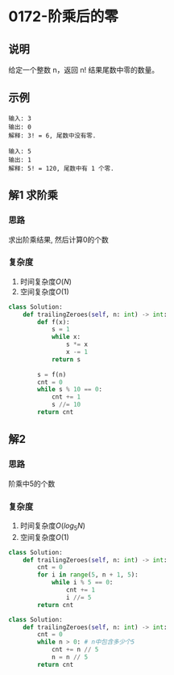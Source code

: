# 0172-阶乘后的零

## 说明
给定一个整数 n，返回 n! 结果尾数中零的数量。

## 示例
```
输入: 3
输出: 0
解释: 3! = 6, 尾数中没有零.

输入: 5
输出: 1
解释: 5! = 120, 尾数中有 1 个零.
```

## 解1 求阶乘

### 思路
求出阶乘结果, 然后计算0的个数

### 复杂度
1. 时间复杂度$O(N)$
2. 空间复杂度$O(1)$

```python
class Solution:
    def trailingZeroes(self, n: int) -> int:
        def f(x):
            s = 1
            while x:
                s *= x
                x -= 1
            return s
        
        s = f(n)
        cnt = 0
        while s % 10 == 0:
            cnt += 1
            s //= 10
        return cnt
```

## 解2

### 思路
阶乘中5的个数

### 复杂度
1. 时间复杂度$O(log_5{N})$
2. 空间复杂度$O(1)$

```python
class Solution:
    def trailingZeroes(self, n: int) -> int:
        cnt = 0
        for i in range(5, n + 1, 5):
            while i % 5 == 0:
                cnt += 1
                i //= 5
        return cnt
```

```python
class Solution:
    def trailingZeroes(self, n: int) -> int:
        cnt = 0
        while n > 0: # n中包含多少个5
            cnt += n // 5
            n = n // 5
        return cnt
```